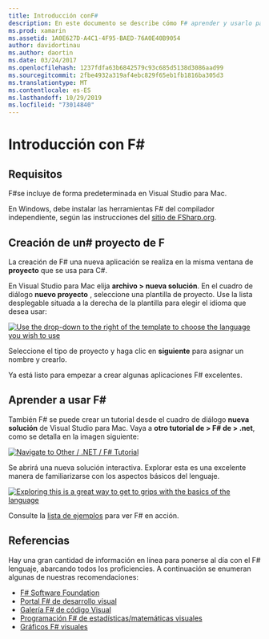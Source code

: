 ```yaml
---
title: Introducción conF#
description: En este documento se describe cómo F# aprender y usarlo para compilar aplicaciones de Xamarin con Visual Studio 2019 y Visual Studio para Mac.
ms.prod: xamarin
ms.assetid: 1A0E627D-A4C1-4F95-BAED-76A0E40B9054
author: davidortinau
ms.author: daortin
ms.date: 03/24/2017
ms.openlocfilehash: 1237fdfa63b6842579c93c685d5138d3086aad99
ms.sourcegitcommit: 2fbe4932a319af4ebc829f65eb1fb1816ba305d3
ms.translationtype: MT
ms.contentlocale: es-ES
ms.lasthandoff: 10/29/2019
ms.locfileid: "73014840"
---
```

# <a name="getting-started-with-f35"></a>Introducción con F&#35;

## <a name="requirements"></a>Requisitos

F#se incluye de forma predeterminada en Visual Studio para Mac.

En Windows, debe instalar las herramientas F# del compilador independiente, según las instrucciones del [sitio de FSharp.org](https://fsharp.org/use/windows/).

## <a name="creating-an-f35-project"></a>Creación de un&#35; proyecto de F

La creación de F# una nueva aplicación se realiza en la misma ventana de **proyecto** que se usa para C#.

En Visual Studio para Mac elija **archivo > nueva solución**. En el cuadro de diálogo **nuevo proyecto** , seleccione una plantilla de proyecto. Use la lista desplegable situada a la derecha de la plantilla para elegir el idioma que desea usar:

 [![](overview-images/choosefsharp.png "Use the drop-down to the right of the template to choose the language you wish to use")](overview-images/choosefsharp.png#lightbox)

Seleccione el tipo de proyecto y haga clic en **siguiente** para asignar un nombre y crearlo.

Ya está listo para empezar a crear algunas aplicaciones F# excelentes.

## <a name="learning-to-use-f35"></a>Aprender a usar F&#35;

También F# se puede crear un tutorial desde el cuadro de diálogo **nueva solución** de Visual Studio para Mac. Vaya a **otro tutorial de > F# de > .net**, como se detalla en la imagen siguiente:

 [![](overview-images/fsharptutorial.png "Navigate to Other / .NET / F# Tutorial")](overview-images/fsharptutorial.png#lightbox)

Se abrirá una nueva solución interactiva. Explorar esta es una excelente manera de familiarizarse con los aspectos básicos del lenguaje.

 [![](overview-images/newtutorial-sml.png "Exploring this is a great way to get to grips with the basics of the language")](overview-images/newtutorial.png#lightbox)

Consulte la [lista de ejemplos](~/cross-platform/platform/fsharp/samples.md) para ver F# en acción.

## <a name="references"></a>Referencias

Hay una gran cantidad de información en línea para ponerse al día con el F# lenguaje, abarcando todos los proficiencies. A continuación se enumeran algunas de nuestras recomendaciones:

- [F# Software Foundation](https://fsharp.org)
- [Portal F# de desarrollo visual](https://go.microsoft.com/fwlink/?LinkID=234174)
- [Galería F# de código Visual](https://go.microsoft.com/fwlink/?LinkID=124614)
- [Programación F# de estadísticas/matemáticas visuales](https://go.microsoft.com/fwlink/?LinkId=235173)
- [Gráficos F# visuales](https://go.microsoft.com/fwlink/?LinkId=235176)
